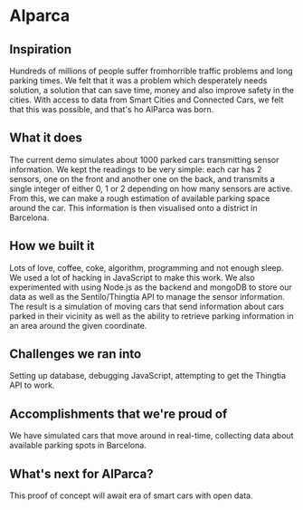 # Alparca
## Inspiration
Hundreds of millions of people suffer fromhorrible traffic problems and long parking times. We felt that it was a problem which desperately needs solution, a solution that can save time, money and also improve safety in the cities. With access to data from Smart Cities and Connected Cars, we felt that this was possible, and that's ho AlParca was born. 

## What it does
The current demo simulates about 1000 parked cars transmitting sensor information. We kept the readings to be very simple: each car has 2 sensors, one on the front and another one on the back, and transmits a single integer of either 0, 1 or 2 depending on how many sensors are active. From this, we can make a rough estimation of available parking space around the car. This information is then visualised onto a district in Barcelona.

## How we built it
Lots of love, coffee, coke, algorithm, programming and not enough sleep. 
We used a lot of hacking in JavaScript to make this work. We also experimented with using Node.js as the backend and mongoDB to store our data as well as the Sentilo/Thingtia API to manage the sensor information. The result is a simulation of moving cars that send information about cars parked in their vicinity as well as the ability to retrieve parking information in an area around the given coordinate.


## Challenges we ran into
Setting up database, debugging JavaScript, attempting to get the Thingtia API to work. 

## Accomplishments that we're proud of
We have simulated cars that move around in real-time, collecting data about available parking spots in Barcelona. 

## What's next for AlParca?
This proof of concept will await era of smart cars with open data.
